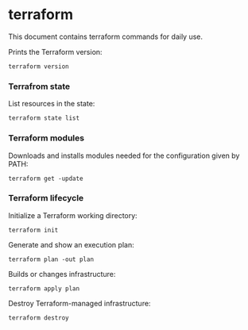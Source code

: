 # terraform

This document contains terraform commands for daily use.

Prints the Terraform version:
```
terraform version
```

### Terrafrom state

List resources in the state:
```
terraform state list
```

### Terraform modules

Downloads and installs modules needed for the configuration given by PATH:
```
terraform get -update
```

### Terraform lifecycle

Initialize a Terraform working directory:
```
terraform init
```

Generate and show an execution plan:
```
terraform plan -out plan
```

Builds or changes infrastructure:
```
terraform apply plan
```

Destroy Terraform-managed infrastructure:
```
terraform destroy
```

```
```

```
```

```
```

```
```

```
```
